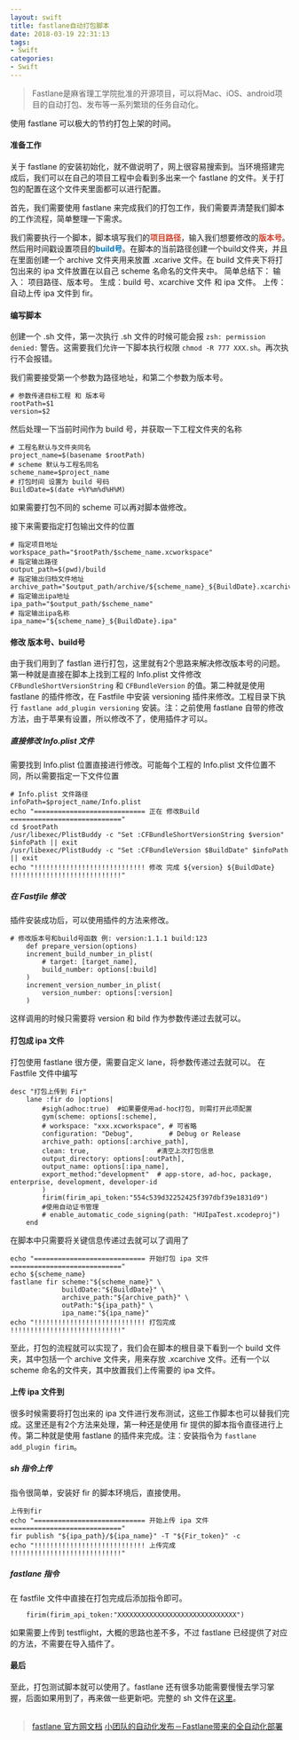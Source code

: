 ```yaml
---
layout: swift
title: fastlane自动打包脚本
date: 2018-03-19 22:31:13
tags:
- Swift
categories: 
- Swift
---
```


> Fastlane是麻省理工学院批准的开源项目，可以将Mac、iOS、android项目的自动打包、发布等一系列繁琐的任务自动化。

使用 fastlane 可以极大的节约打包上架的时间。
<!--- more --->
#### 准备工作
关于 fastlane 的安装初始化，就不做说明了，网上很容易搜索到。当环境搭建完成后，我们可以在自己的项目工程中会看到多出来一个 fastlane 的文件。关于打包的配置在这个文件夹里面都可以进行配置。

首先，我们需要使用 fastlane 来完成我们的打包工作，我们需要弄清楚我们脚本的工作流程，简单整理一下需求。

我们需要执行一个脚本，脚本填写我们的<font color=#d13f28>**项目路径**</font>，输入我们想要修改的<font color=#d13f28>**版本号**</font>。然后用时间戳设置项目的<font color=#0277BD>**build号**</font>。在脚本的当前路径创建一个build文件夹，并且在里面创建一个 archive 文件夹用来放置 .xcarive 文件。在 build 文件夹下将打包出来的 ipa 文件放置在以自己 scheme 名命名的文件夹中。
简单总结下：
输入： 项目路径、版本号。
生成：build 号、xcarchive 文件 和 ipa 文件。
上传：自动上传 ipa 文件到 fir。
#### 编写脚本
创建一个 .sh 文件，第一次执行 .sh 文件的时候可能会报 `zsh: permission denied:` 警告。这需要我们允许一下脚本执行权限 `chmod -R 777 XXX.sh`。再次执行不会报错。

我们需要接受第一个参数为路径地址，和第二个参数为版本号。

```
# 参数传递目标工程 和 版本号
rootPath=$1
version=$2
```
然后处理一下当前时间作为 build 号，并获取一下工程文件夹的名称

```
# 工程名默认与文件夹同名
project_name=$(basename $rootPath)
# scheme 默认与工程名同名
scheme_name=$project_name
# 打包时间 设置为 build 号码
BuildDate=$(date +%Y%m%d%H%M)
```
如果需要打包不同的 scheme 可以再对脚本做修改。

接下来需要指定打包输出文件的位置

```
# 指定项目地址
workspace_path="$rootPath/$scheme_name.xcworkspace"
# 指定输出路径
output_path=$(pwd)/build
# 指定输出归档文件地址
archive_path="$output_path/archive/${scheme_name}_${BuildDate}.xcarchive"
# 指定输出ipa地址
ipa_path="$output_path/$scheme_name"
# 指定输出ipa名称
ipa_name="${scheme_name}_${BuildDate}.ipa"
```

#### 修改 版本号、build号
由于我们用到了 fastlan 进行打包，这里就有2个思路来解决修改版本号的问题。第一种就是直接在脚本上找到工程的 Info.plist 文件修改 `CFBundleShortVersionString` 和 `CFBundleVersion` 的值。第二种就是使用 fastlane 的插件修改，在 Fastfile 中安装 versioning 插件来修改。工程目录下执行 `fastlane add_plugin versioning` 安装。注：之前使用 fastlane 自带的修改方法，由于苹果有设置，所以修改不了，使用插件才可以。

##### 直接修改 Info.plist 文件
需要找到 Info.plist 位置直接进行修改。可能每个工程的 Info.plist 文件位置不同，所以需要指定一下文件位置

```
# Info.plist 文件路径
infoPath=$project_name/Info.plist
echo "============================ 正在 修改Build ============================"
cd $rootPath
/usr/libexec/PlistBuddy -c "Set :CFBundleShortVersionString $version" $infoPath || exit
/usr/libexec/PlistBuddy -c "Set :CFBundleVersion $BuildDate" $infoPath || exit
echo "!!!!!!!!!!!!!!!!!!!!!!!!!!!! 修改 完成 ${version} ${BuildDate}   !!!!!!!!!!!!!!!!!!!!!!!!!!!!"
```
##### 在 Fastfile 修改
插件安装成功后，可以使用插件的方法来修改。

```
# 修改版本号和build号函数 例: version:1.1.1 build:123
	def prepare_version(options)
    increment_build_number_in_plist(
  		# target: [target_name],
  		build_number: options[:build]
  	)
  	increment_version_number_in_plist(
    	version_number: options[:version]
    ) 
```
这样调用的时候只需要将 version 和 bild 作为参数传递过去就可以。

#### 打包成 ipa 文件
打包使用 fastlane 很方便，需要自定义 lane，将参数传递过去就可以。
在 Fastfile 文件中编写

```
desc "打包上传到 Fir"
	lane :fir do |options|
		#sigh(adhoc:true)  #如果要使用ad-hoc打包, 则需打开此项配置
		gym(scheme: options[:scheme],
		# workspace: "xxx.xcworkspace", # 可省略
		configuration: "Debug",         # Debug or Release
		archive_path: options[:archive_path],
		clean: true,                 #清空上次打包信息
		output_directory: options[:outPath],
		output_name: options[:ipa_name],
		export_method:"development"  # app-store, ad-hoc, package, enterprise, development, developer-id
		)	
		firim(firim_api_token:"554c539d32252425f397dbf39e1831d9")
		#使用自动证书管理
		# enable_automatic_code_signing(path: "HUIpaTest.xcodeproj")
	end
```
在脚本中只需要将关键信息传递过去就可以了调用了

```
echo "============================ 开始打包 ipa 文件 ============================"
echo ${scheme_name}
fastlane fir scheme:"${scheme_name}" \
			 buildDate:"${BuildDate}" \
			 archive_path:"${archive_path}" \
			 outPath:"${ipa_path}" \
			 ipa_name:"${ipa_name}"
echo "!!!!!!!!!!!!!!!!!!!!!!!!!!!! 打包完成 !!!!!!!!!!!!!!!!!!!!!!!!!!!!"
```
至此，打包的流程就可以实现了，我们会在脚本的根目录下看到一个 build 文件夹，其中包括一个 archive 文件夹，用来存放 .xcarchive 文件。还有一个以 scheme 命名的文件夹，其中放置我们上传需要的 ipa 文件。

#### 上传 ipa 文件到 
很多时候需要将打包出来的 ipa 文件进行发布测试，这些工作脚本也可以替我们完成。这里还是有2个方法来处理，第一种还是使用 fir 提供的脚本指令直径进行上传。第二种就是使用 fastlane 的插件来完成。注：安装指令为 `fastlane add_plugin firim`。
##### sh 指令上传
指令很简单，安装好 fir 的脚本环境后，直接使用。

```
上传到fir
echo "============================ 开始上传 ipa 文件 ============================"
fir publish "${ipa_path}/${ipa_name}" -T "${Fir_token}" -c
echo "!!!!!!!!!!!!!!!!!!!!!!!!!!!! 上传完成 !!!!!!!!!!!!!!!!!!!!!!!!!!!!"
```
##### fastlane 指令
在 fastfile 文件中直接在打包完成后添加指令即可。

```
	firim(firim_api_token:"XXXXXXXXXXXXXXXXXXXXXXXXXXXXXX")
```
如果需要上传到 testflight，大概的思路也差不多，不过 fastlane 已经提供了对应的方法，不需要在导入插件了。
#### 最后
至此，打包测试脚本就可以使用了。fastlane 还有很多功能需要慢慢去学习掌握，后面如果用到了，再来做一些更新吧。完整的 sh 文件在[这里](https://github.com/hGhostD/Shell/blob/master/ipa%E6%89%93%E5%8C%85/ipa.sh)。
<br>
<br>
> [fastlane 官方网文档](https://docs.fastlane.tools/getting-started/ios/appstore-deployment/)
> [小团队的自动化发布－Fastlane带来的全自动化部署](https://zhuanlan.zhihu.com/p/23180455)